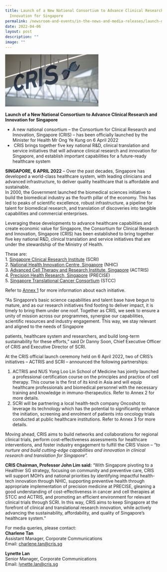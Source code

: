 ```yaml
---
title: Launch of a New National Consortium to Advance Clinical Research and
  Innovation for Singapore
permalink: /newsroom-and-events/in-the-news-and-media-releases/launch-of-a-new-national-consortium/
date: 2022-04-06
layout: post
description: ""
image: ""
---
```

<img src="/images/Newsroom%20&amp;%20Events/In%20The%20News%20And%20Media%20Releases/cris-image.png" style="width:300px">

**Launch of a New National Consortium to Advance Clinical Research and Innovation for**&nbsp;**Singapore**

*   A new national consortium – the Consortium for Clinical Research and Innovation, Singapore (CRIS) –  has been officially launched by the Minister for Health Mr Ong Ye Kung on 6 April 2022
*   &nbsp;CRIS brings together five key national R&amp;D, clinical translation and service initiatives that will advance clinical research and innovation for Singapore, and establish important capabilities for a future-ready healthcare system

**SINGAPORE, 6 APRIL 2022**&nbsp;– Over the past decades, Singapore has developed a world-class healthcare system, with leading clinicians and advanced infrastructure, to deliver quality healthcare that is affordable and sustainable.  
In 2000, the Government launched the biomedical sciences initiative to build the biomedical industry as the fourth pillar of the economy. This has led to peaks of scientific excellence, robust infrastructure, a pipeline for talent for biomedical research, and translation of discoveries into tangible capabilities and commercial enterprises.

Leveraging these developments to advance healthcare capabilities and create economic value for Singapore, the Consortium for Clinical Research and Innovation, Singapore (CRIS) has been established to bring together five key national R&amp;D, clinical translation and service initiatives that are under the stewardship of the Ministry of Health.

These are:  
1.&nbsp;[Singapore Clinical Research Institute](https://www.scri.edu.sg/)&nbsp;(SCRI)  
2.&nbsp;[National Health Innovation Centre, Singapore](https://nhic.sg/web/)&nbsp;(NHIC)  
3.&nbsp;[Advanced Cell Therapy and Research Institute, Singapore](https://www.actris.sg/)&nbsp;(ACTRIS)  
4.&nbsp;[Precision Health Research, Singapore](https://www.npm.sg/)&nbsp;(PRECISE)  
5.&nbsp;[Singapore Translational Cancer Consortium](https://www.stcc.sg/)&nbsp;(STCC)

Refer to&nbsp;[Annex 1](https://www.cris.sg/wp-content/uploads/2022/04/02-Press-Release-Annex-1-About-CRIS-and-its-Programmes.pdf)&nbsp;for more information about each initiative.

“As Singapore’s basic science capabilities and talent base have begun to mature, and as our research initiatives find footing to deliver impact, it is timely to bring them under one roof. Together as CRIS, we seek to ensure a unity of mission across our programmes, synergise our capabilities, scientific resources and industry engagement. This way, we stay relevant and aligned to the needs of Singapore

patients, healthcare system and researchers, and build long-term sustainability for these efforts,” said Dr Danny Soon, Chief Executive Officer of CRIS and Executive Director of SCRI.

At the CRIS official launch ceremony held on 6 April 2022, two of CRIS’s initiatives – ACTRIS and SCRI – announced the following partnerships:

1.  ACTRIS and NUS Yong Loo Lin School of Medicine has jointly launched a professional certification course on the principles and practice of cell therapy. This course is the first of its kind in Asia and will equip healthcare professionals and biomedical personnel with the necessary training and knowledge in immuno-therapeutics. Refer to Annex 2 for more details.
2.  SCRI will be partnering a local health-tech company Oncoshot to leverage its technology which has the potential to significantly enhance the initiation, screening and enrolment of patients into oncology trials conducted at public healthcare institutions. Refer to Annex 3 for more details.

Moving ahead, CRIS aims to build networks and collaborations for regional clinical trials, perform cost-effectiveness assessments for healthcare interventions, and foster industry engagement to fulfill the CRIS Vision – _“to nurture and build cutting-edge capabilities and innovation in clinical research and translation for Singapore”._

**CRIS Chairman, Professor John Lim said:** “With Singapore pivoting to a Healthier SG strategy, focusing on community and preventive care, CRIS will support MOH’s and national priorities by identifying impactful health-tech innovation through NHIC, supporting preventive health through appropriate implementation of precision medicine at PRECISE, gleaning a good understanding of cost-effectiveness in cancer and cell therapies at STCC and ACTRIS, and promoting an efficient environment for relevant clinical trials through SCRI. In this way, CRIS aims to keep Singapore at the forefront of clinical and translational research innovation, while actively advancing the sustainability, affordability, and quality of Singapore’s healthcare system.”

For media queries, please contact:  
**Charlene Tan**  
Assistant Manager, Corporate Communications  
Email:&nbsp;[charlene.tan@cris.sg](mailto:charlene.tan@cris.sg)

**Lynette Lan**  
Senior Manager, Corporate Communications  
Email:&nbsp;[lynette.lan@cris.sg](mailto:lynette.lan@cris.sg)